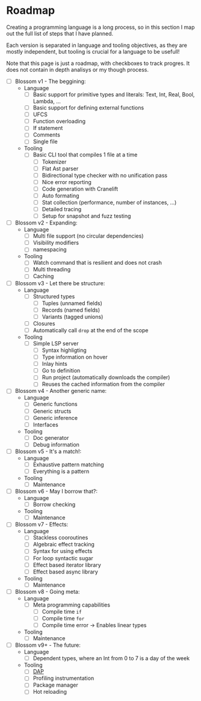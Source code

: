 # Roadmap

Creating a programming language is a long process, so in this section I map out the full list of steps that I have planned.

Each version is separated in language and tooling objectives, as they are mostly independent, but tooling is crucial for a language to be usefull!

Note that this page is just a roadmap, with checkboxes to track progres. It does not contain in depth analisys or my though process.

- [ ] Blossom v1 - The beggining:  
	- Language
		- [ ] Basic support for primitive types and literals: Text, Int, Real, Bool, Lambda, ...
		- [ ] Basic support for defining external functions
		- [ ] UFCS
		- [ ] Function overloading
		- [ ] If statement
		- [ ] Comments
		- [ ] Single file
	- Tooling
		- [ ] Basic CLI tool that compiles 1 file at a time
			- [ ] Tokenizer
			- [ ] Flat Ast parser
			- [ ] Bidirectional type checker with no unification pass
			- [ ] Nice error reporting
			- [ ] Code generation with Cranelift
			- [ ] Auto formating
			- [ ] Stat collection (performance, number of instances, ...)
			- [ ] Detailed tracing
			- [ ] Setup for snapshot and fuzz testing
- [ ] Blossom v2 - Expanding:
	- Language
		- [ ] Multi file support (no circular dependencies)
		- [ ] Visibility modifiers
		- [ ] namespacing
	- Tooling
		- [ ] Watch command that is resilient and does not crash
		- [ ] Multi threading
		- [ ] Caching
- [ ] Blossom v3 - Let there be structure:
	- Language
		- [ ] Structured types
			- [ ] Tuples (unnamed fields)
			- [ ] Records (named fields)
			- [ ] Variants (tagged unions)
		- [ ] Closures
		- [ ] Automatically call `drop` at the end of the scope
	- Tooling
		- [ ] Simple LSP server
			- [ ] Syntax highligting
			- [ ] Type information on hover
			- [ ] Inlay hints
			- [ ] Go to definition
			- [ ] Run project (automatically downloads the compiler)
			- [ ] Reuses the cached information from the compiler

- [ ] Blossom v4 - Another generic name:
	- Language
		- [ ] Generic functions
		- [ ] Generic structs
		- [ ] Generic inference
		- [ ] Interfaces
	- Tooling
		- [ ] Doc generator
		- [ ] Debug information
- [ ] Blossom v5 - It's a match!:
	- Language
		- [ ] Exhaustive pattern matching
		- [ ] Everything is a pattern
	- Tooling
		- [ ] Maintenance
- [ ] Blossom v6 - May I borrow that?:
	- Language
		- [ ] Borrow checking
	- Tooling
		- [ ] Maintenance
- [ ] Blossom v7 - Effects:
	- Language
		- [ ] Stackless cooroutines
		- [ ] Algebraic effect tracking
		- [ ] Syntax for using effects
		- [ ] For loop syntactic sugar
		- [ ] Effect based iterator library
		- [ ] Effect based async library
	- Tooling
		- [ ] Maintenance
- [ ] Blossom v8 - Going meta:
	- Language
		- [ ] Meta programming capabilities
			- [ ] Compile time `if`
			- [ ] Compile time `for`
			- [ ] Compile time error -> Enables linear types
	- Tooling
		- [ ] Maintenance
- [ ] Blossom v9+ - The future:
	- Language
		- [ ] Dependent types, where an Int from 0 to 7 is a day of the week
	- Tooling
		- [ ] [DAP](https://microsoft.github.io/debug-adapter-protocol/)
		- [ ] Profiling instrumentation
		- [ ] Package manager
		- [ ] Hot reloading
